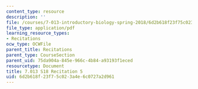 ```yaml
---
content_type: resource
description: ''
file: /courses/7-013-introductory-biology-spring-2018/6d2b618f23f75c023a4e6c0727a2d961_MIT7_013s18R5Q.pdf
file_type: application/pdf
learning_resource_types:
- Recitations
ocw_type: OCWFile
parent_title: Recitations
parent_type: CourseSection
parent_uid: 75da904a-845e-966c-4b84-a93193f1eced
resourcetype: Document
title: 7.013 S18 Recitation 5
uid: 6d2b618f-23f7-5c02-3a4e-6c0727a2d961
---
```

